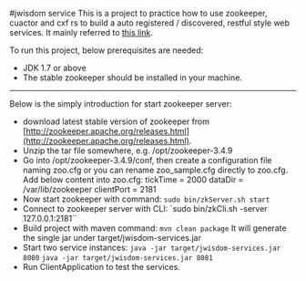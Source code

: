 #jwisdom service
This is a project to practice how to use zookeeper, cuactor and cxf rs to build a auto registered / discovered, 
restful style web services.
It mainly referred to [this link](https://github.com/reta/service-autodiscovery).

To run this project, below prerequisites are needed:

* JDK 1.7 or above 
* The stable zookeeper should be installed in your machine.

*****

Below is the simply introduction for start zookeeper server:

* download latest stable version of zookeeper from [http://zookeeper.apache.org/releases.html](http://zookeeper.apache.org/releases.html). 
* Unzip the tar file somewhere, e.g. /opt/zookeeper-3.4.9
* Go into /opt/zookeeper-3.4.9/conf, then create a configuration file naming zoo.cfg or you can rename zoo_sample.cfg directly to zoo.cfg.
   Add below content into zoo.cfg:
   tickTime = 2000
   dataDir = /var/lib/zookeeper
   clientPort =  2181
* Now start zookeeper with command:
   `sudo bin/zkServer.sh start`
* Connect to zookeeper server with CLI:
   `sudo bin/zkCli.sh -server 127.0.0.1:2181``
* Build project with maven command:
   `mvn clean package` 
    It will generate the single jar under target/jwisdom-services.jar
* Start two service instances:
   `java -jar target/jwisdom-services.jar 8080`
   `java -jar target/jwisdom-services.jar 8081`
* Run ClientApplication to test the services.
